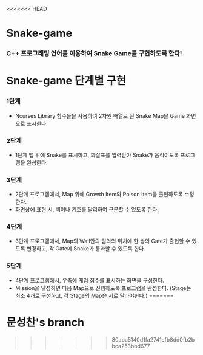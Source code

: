 <<<<<<< HEAD
# Snake-game

### C++ 프로그래밍 언어를 이용하여 Snake Game를 구현하도록 한다!

# Snake-game 단계별 구현

### 1단계

- Ncurses Library 함수들을 사용하여 2차원 배열로 된 Snake Map을 Game 화면으로 표시한다.

### 2단계

- 1단계 맵 위에 Snake를 표시하고, 화살표를 입력받아 Snake가 움직이도록 프로그램을 완성한다.

### 3단계

- 2단계 프로그램에서, Map 위에 Growth Item와 Poison Item을 출현하도록 수정한다.
- 화면상에 표현 시, 색이나 기호를 달리하여 구분할 수 있도록 한다.

### 4단계

- 3단계 프로그램에서, Map의 Wall안의 임의의 위치에 한 쌍의 Gate가 출현할 수 있도록 변경하고, 각 Gate에 Snake가 통과할 수 있도록 한다.

### 5단계

- 4단계 프로그램에서, 우측에 게임 점수를 표시하는 화면을 구성한다.
- Mission을 달성하면 다음 Map으로 진행하도록 프로그램을 완성한다. (Stage는 최소 4개로 구성하고, 각 Stage의 Map은 서로 달라야한다.)
=======
# 문성찬's branch
>>>>>>> 80aba5140d1fa2741efb8dd0fb2bbca253bbd677
